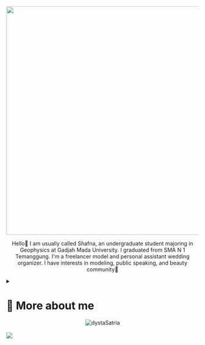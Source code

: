 <div align="center" width="500">
<img src="https://im4.ezgif.com/tmp/ezgif-4-46984fc5c2.gif" width="600">
</div>
<p align="center">
Hello🐝 I am usually called Shafna, an undergraduate student majoring in Geophysics at Gadjah Mada University. I graduated from SMA N 1 Temanggung. I'm a freelancer model and personal assistant wedding organizer. I have interests in modeling, public speaking, and beauty community💅
</p>

<details> 
  <summary> <h1 font size="2"> 🦋 More about me</summary>  
  - 💼 I'm a hardworker <br>
  - 🏅 All my experience are available at (www.linkedin.com/in/shafna-puspita-prastya) <br>
  - 💌 You may contact me through (shafnapuspitaprastya@mail.ugm.ac.id) <br>
</details>

<div align=center> <img src="https://komarev.com/ghpvc/?username=shafnapp&style=flat-square&color=000000" alt="dystaSatria" ></div>
<br>
<img src ="https://readme-typing-svg.herokuapp.com/?font=Playfair+Display&color=%23000000&size=50&center=true&vCenter=true&width=1000&height=400&lines=Welcome!++I'm+Nazwa+Sheptia+S;A+Geophysicist"
</img>

<!--
